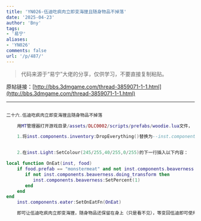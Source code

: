 ```yaml
---
title: 'YN026-伍迪吃疯肉立即变海狸且随身物品不掉落'
date: '2025-04-23'
author: 'Bny'
tags:
- '易宁'
aliases:
- 'YN026'
comments: false
url: '/p/487/'
---
```


> 代码来源于“易宁”大佬的分享，仅供学习，不要直接复制粘贴。

原帖链接：[http://bbs.3dmgame.com/thread-3859071-1-1.html](http://bbs.3dmgame.com/thread-3859071-1-1.html)

---

```lua  

二十六.伍迪吃疯肉立即变海狸且随身物品不掉落

	用MT管理器打开游戏目录/assets/DLC0002/scripts/prefabs/woodie.lua文件，

	1.将inst.components.inventory:DropEverything()替换为--inst.components.inventory:DropEverything()


	2.在inst.Light:SetColour(245/255,40/255,0/255)的下一行插入以下内容：

local function OnEat(inst, food)
	if food.prefab == "monstermeat" and not inst.components.beaverness:IsBeaver() then
	   if not inst.components.beaverness.doing_transform then
		  inst.components.beaverness:SetPercent(1)
	   end
	end
end
	inst.components.eater:SetOnEatFn(OnEat)

	即可让伍迪吃疯肉立即变海狸，随身物品还保留在身上（只是看不见），等变回伍迪即可使用。不要在伍迪佩戴橙色护身符时变海狸，否则砍的木头都自动被吸走，海狸无法吃到。不要与“小病小灾”一同修改

```  

